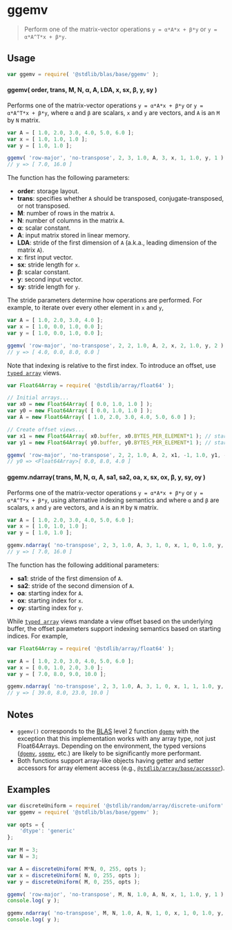<!--

@license Apache-2.0

Copyright (c) 2025 The Stdlib Authors.

Licensed under the Apache License, Version 2.0 (the "License");
you may not use this file except in compliance with the License.
You may obtain a copy of the License at

   http://www.apache.org/licenses/LICENSE-2.0

Unless required by applicable law or agreed to in writing, software
distributed under the License is distributed on an "AS IS" BASIS,
WITHOUT WARRANTIES OR CONDITIONS OF ANY KIND, either express or implied.
See the License for the specific language governing permissions and
limitations under the License.

-->

# ggemv

> Perform one of the matrix-vector operations `y = α*A*x + β*y` or `y = α*A^T*x + β*y`.

<section class="usage">

## Usage

```javascript
var ggemv = require( '@stdlib/blas/base/ggemv' );
```

#### ggemv( order, trans, M, N, α, A, LDA, x, sx, β, y, sy )

Performs one of the matrix-vector operations `y = α*A*x + β*y` or `y = α*A^T*x + β*y`, where `α` and `β` are scalars, `x` and `y` are vectors, and `A` is an `M` by `N` matrix.

```javascript
var A = [ 1.0, 2.0, 3.0, 4.0, 5.0, 6.0 ];
var x = [ 1.0, 1.0, 1.0 ];
var y = [ 1.0, 1.0 ];

ggemv( 'row-major', 'no-transpose', 2, 3, 1.0, A, 3, x, 1, 1.0, y, 1 );
// y => [ 7.0, 16.0 ]
```

The function has the following parameters:

-   **order**: storage layout.
-   **trans**: specifies whether `A` should be transposed, conjugate-transposed, or not transposed.
-   **M**: number of rows in the matrix `A`.
-   **N**: number of columns in the matrix `A`.
-   **α**: scalar constant.
-   **A**: input matrix stored in linear memory.
-   **LDA**: stride of the first dimension of `A` (a.k.a., leading dimension of the matrix `A`).
-   **x**: first input vector.
-   **sx**: stride length for `x`.
-   **β**: scalar constant.
-   **y**: second input vector.
-   **sy**: stride length for `y`.

The stride parameters determine how operations are performed. For example, to iterate over every other element in `x` and `y`,

```javascript
var A = [ 1.0, 2.0, 3.0, 4.0 ];
var x = [ 1.0, 0.0, 1.0, 0.0 ];
var y = [ 1.0, 0.0, 1.0, 0.0 ];

ggemv( 'row-major', 'no-transpose', 2, 2, 1.0, A, 2, x, 2, 1.0, y, 2 );
// y => [ 4.0, 0.0, 8.0, 0.0 ]
```

Note that indexing is relative to the first index. To introduce an offset, use [`typed array`][mdn-typed-array] views.

<!-- eslint-disable stdlib/capitalized-comments -->

```javascript
var Float64Array = require( '@stdlib/array/float64' );

// Initial arrays...
var x0 = new Float64Array( [ 0.0, 1.0, 1.0 ] );
var y0 = new Float64Array( [ 0.0, 1.0, 1.0 ] );
var A = new Float64Array( [ 1.0, 2.0, 3.0, 4.0, 5.0, 6.0 ] );

// Create offset views...
var x1 = new Float64Array( x0.buffer, x0.BYTES_PER_ELEMENT*1 ); // start at 2nd element
var y1 = new Float64Array( y0.buffer, y0.BYTES_PER_ELEMENT*1 ); // start at 2nd element

ggemv( 'row-major', 'no-transpose', 2, 2, 1.0, A, 2, x1, -1, 1.0, y1, -1 );
// y0 => <Float64Array>[ 0.0, 8.0, 4.0 ]
```

#### ggemv.ndarray( trans, M, N, α, A, sa1, sa2, oa, x, sx, ox, β, y, sy, oy )

Performs one of the matrix-vector operations `y = α*A*x + β*y` or `y = α*A^T*x + β*y`, using alternative indexing semantics and where `α` and `β` are scalars, `x` and `y` are vectors, and `A` is an `M` by `N` matrix.

```javascript
var A = [ 1.0, 2.0, 3.0, 4.0, 5.0, 6.0 ];
var x = [ 1.0, 1.0, 1.0 ];
var y = [ 1.0, 1.0 ];

ggemv.ndarray( 'no-transpose', 2, 3, 1.0, A, 3, 1, 0, x, 1, 0, 1.0, y, 1, 0 );
// y => [ 7.0, 16.0 ]
```

The function has the following additional parameters:

-   **sa1**: stride of the first dimension of `A`.
-   **sa2**: stride of the second dimension of `A`.
-   **oa**: starting index for `A`.
-   **ox**: starting index for `x`.
-   **oy**: starting index for `y`.

While [`typed array`][mdn-typed-array] views mandate a view offset based on the underlying buffer, the offset parameters support indexing semantics based on starting indices. For example,

```javascript
var Float64Array = require( '@stdlib/array/float64' );

var A = [ 1.0, 2.0, 3.0, 4.0, 5.0, 6.0 ];
var x = [ 0.0, 1.0, 2.0, 3.0 ];
var y = [ 7.0, 8.0, 9.0, 10.0 ];

ggemv.ndarray( 'no-transpose', 2, 3, 1.0, A, 3, 1, 0, x, 1, 1, 1.0, y, -2, 2 );
// y => [ 39.0, 8.0, 23.0, 10.0 ]
```

</section>

<!-- /.usage -->

<section class="notes">

## Notes

-   `ggemv()` corresponds to the [BLAS][blas] level 2 function [`dgemv`][dgemv] with the exception that this implementation works with any array type, not just Float64Arrays. Depending on the environment, the typed versions ([`dgemv`][@stdlib/blas/base/dgemv], [`sgemv`][@stdlib/blas/base/sgemv], etc.) are likely to be significantly more performant.
-   Both functions support array-like objects having getter and setter accessors for array element access (e.g., [`@stdlib/array/base/accessor`][@stdlib/array/base/accessor]).

</section>

<!-- /.notes -->

<section class="examples">

## Examples

<!-- eslint no-undef: "error" -->

```javascript
var discreteUniform = require( '@stdlib/random/array/discrete-uniform' );
var ggemv = require( '@stdlib/blas/base/ggemv' );

var opts = {
    'dtype': 'generic'
};

var M = 3;
var N = 3;

var A = discreteUniform( M*N, 0, 255, opts );
var x = discreteUniform( N, 0, 255, opts );
var y = discreteUniform( M, 0, 255, opts );

ggemv( 'row-major', 'no-transpose', M, N, 1.0, A, N, x, 1, 1.0, y, 1 );
console.log( y );

ggemv.ndarray( 'no-transpose', M, N, 1.0, A, N, 1, 0, x, 1, 0, 1.0, y, 1, 0 );
console.log( y );
```

</section>

<!-- /.examples -->

<!-- Section for related `stdlib` packages. Do not manually edit this section, as it is automatically populated. -->

<section class="related">

</section>

<!-- /.related -->

<!-- Section for all links. Make sure to keep an empty line after the `section` element and another before the `/section` close. -->

<section class="links">

[blas]: http://www.netlib.org/blas

[dgemv]: https://netlib.org/lapack/explore-html-3.6.1/d7/d15/group__double__blas__level2_gadd421a107a488d524859b4a64c1901a9.html

[mdn-typed-array]: https://developer.mozilla.org/en-US/docs/Web/JavaScript/Reference/Global_Objects/TypedArray

[@stdlib/blas/base/dgemv]: https://github.com/stdlib-js/stdlib/tree/develop/lib/node_modules/%40stdlib/blas/base/dgemv

[@stdlib/blas/base/sgemv]: https://github.com/stdlib-js/stdlib/tree/develop/lib/node_modules/%40stdlib/blas/base/sgemv

[@stdlib/array/base/accessor]: https://github.com/stdlib-js/stdlib/tree/develop/lib/node_modules/%40stdlib/array/base/accessor

<!-- <related-links> -->

<!-- </related-links> -->

</section>

<!-- /.links -->

